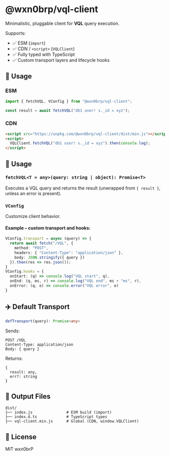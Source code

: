 # @wxn0brp/vql-client

Minimalistic, pluggable client for **VQL** query execution.

Supports:

- ✅ ESM (`import`)
- ✅ CDN / `<script>` (`VQLClient`)
- ✅ Fully typed with TypeScript
- ✅ Custom transport layers and lifecycle hooks

## 🚀 Usage

### ESM

```ts
import { fetchVQL, VConfig } from "@wxn0brp/vql-client";

const result = await fetchVQL("db1 user! s._id = xyz");
```

### CDN

```html
<script src="https://unpkg.com/@wxn0brp/vql-client/dist/min.js"></script>
<script>
  VQLClient.fetchVQL("db1 user! s._id = xyz").then(console.log);
</script>
```

## 🧠 Usage

### `fetchVQL<T = any>(query: string | object): Promise<T>`

Executes a VQL query and returns the result (unwrapped from `{ result }`, unless an error is present).

### `VConfig`

Customize client behavior.

#### Example – custom transport and hooks:

```ts
VConfig.transport = async (query) => {
  return await fetch("/VQL", {
    method: "POST",
    headers: { "Content-Type": "application/json" },
    body: JSON.stringify({ query })
  }).then(res => res.json());
}
VConfig.hooks = {
  onStart: (q) => console.log("VQL start", q),
  onEnd: (q, ms, r) => console.log("VQL end", ms + "ms", r),
  onError: (q, e) => console.error("VQL error", e)
}
```

## ✈️ Default Transport

```ts
defTransport(query): Promise<any>
```

Sends:

```
POST /VQL
Content-Type: application/json
Body: { query }
```

Returns:

```
{
  result: any,
  err?: string
}
```

## 📁 Output Files

```
dist/
├── index.js               # ESM build (import)
├── index.d.ts             # TypeScript types
├── vql-client.min.js      # Global (CDN, window.VQLClient)
```

## 📜 License

MIT wxn0brP
